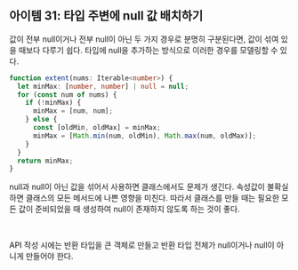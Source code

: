 ## 아이템 31: 타입 주변에 null 값 배치하기

값이 전부 null이거나 전부 null이 아닌 두 가지 경우로 분명히 구분된다면, 값이 섞여 있을 때보다 다루기 쉽다.
타입에 null을 추가하는 방식으로 이러한 경우를 모델링할 수 있다.

```ts
function extent(nums: Iterable<number>) {
  let minMax: [number, number] | null = null;
  for (const num of nums) {
    if (!minMax) {
      minMax = [num, num];
    } else {
      const [oldMin, oldMax] = minMax;
      minMax = [Math.min(num, oldMin), Math.max(num, oldMax)];
    }
  }
  return minMax;
}
```

null과 null이 아닌 값을 섞어서 사용하면 클래스에서도 문제가 생긴다.
속성값이 불확실하면 클래스의 모든 메서드에 나쁜 영향을 미친다.
따라서 클래스를 만들 때는 필요한 모든 값이 준비되었을 때 생성하여 null이 존재하지 않도록 하는 것이 좋다.

<br>

API 작성 시에는 반환 타입을 큰 객체로 만들고 반환 타입 전체가 null이거나 null이 아니게 만들어야 한다.
